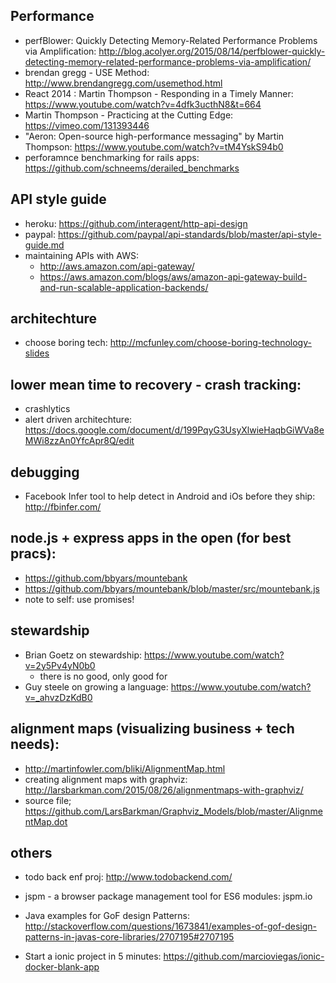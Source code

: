 

## Performance
- perfBlower: Quickly Detecting Memory-Related Performance Problems via Amplification:
http://blog.acolyer.org/2015/08/14/perfblower-quickly-detecting-memory-related-performance-problems-via-amplification/
- brendan gregg - USE Method:
http://www.brendangregg.com/usemethod.html
- React 2014 : Martin Thompson - Responding in a Timely Manner:
https://www.youtube.com/watch?v=4dfk3ucthN8&t=664
- Martin Thompson - Practicing at the Cutting Edge:
https://vimeo.com/131393446
- "Aeron: Open-source high-performance messaging" by Martin Thompson:
https://www.youtube.com/watch?v=tM4YskS94b0
- perforamnce benchmarking for rails apps:
https://github.com/schneems/derailed_benchmarks

## API style guide
- heroku: https://github.com/interagent/http-api-design
- paypal: https://github.com/paypal/api-standards/blob/master/api-style-guide.md
- maintaining APIs with AWS:
  - http://aws.amazon.com/api-gateway/
  - https://aws.amazon.com/blogs/aws/amazon-api-gateway-build-and-run-scalable-application-backends/

## architechture
- choose boring tech: http://mcfunley.com/choose-boring-technology-slides

## lower mean time to recovery - crash tracking:
- crashlytics
- alert driven architechture: https://docs.google.com/document/d/199PqyG3UsyXlwieHaqbGiWVa8eMWi8zzAn0YfcApr8Q/edit

## debugging
- Facebook Infer tool to help detect in Android and iOs before they ship: http://fbinfer.com/

## node.js + express apps in the open (for best pracs):
- https://github.com/bbyars/mountebank
- https://github.com/bbyars/mountebank/blob/master/src/mountebank.js
- note to self: use promises!

## stewardship
- Brian Goetz on stewardship: https://www.youtube.com/watch?v=2y5Pv4yN0b0
  - there is no good, only good for
- Guy steele on growing a language:
https://www.youtube.com/watch?v=_ahvzDzKdB0

## alignment maps (visualizing business + tech needs):
- http://martinfowler.com/bliki/AlignmentMap.html
- creating alignment maps with graphviz:
 http://larsbarkman.com/2015/08/26/alignmentmaps-with-graphviz/
 - source file; https://github.com/LarsBarkman/Graphviz_Models/blob/master/AlignmentMap.dot
## others
- todo back enf proj: http://www.todobackend.com/

- jspm - a browser package management tool for ES6 modules: jspm.io

- Java examples for GoF design Patterns: http://stackoverflow.com/questions/1673841/examples-of-gof-design-patterns-in-javas-core-libraries/2707195#2707195

- Start a ionic project in 5 minutes:
https://github.com/marcioviegas/ionic-docker-blank-app
